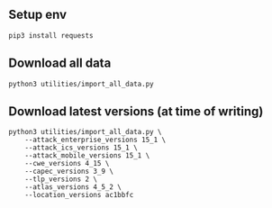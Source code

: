 ## Setup env

```shell
pip3 install requests
```

## Download all data

```shell
python3 utilities/import_all_data.py
```

## Download latest versions (at time of writing)

```shell
python3 utilities/import_all_data.py \
	--attack_enterprise_versions 15_1 \
	--attack_ics_versions 15_1 \
	--attack_mobile_versions 15_1 \
	--cwe_versions 4_15 \
	--capec_versions 3_9 \
	--tlp_versions 2 \
	--atlas_versions 4_5_2 \
	--location_versions ac1bbfc
```